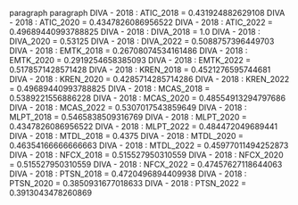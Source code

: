 paragraph
paragraph
DIVA - 2018 : ATIC_2018 = 0.431924882629108
DIVA - 2018 : ATIC_2020 = 0.4347826086956522
DIVA - 2018 : ATIC_2022 = 0.49689440993788825
DIVA - 2018 : DIVA_2018 = 1.0
DIVA - 2018 : DIVA_2020 = 0.53125
DIVA - 2018 : DIVA_2022 = 0.5088757396449703
DIVA - 2018 : EMTK_2018 = 0.26708074534161486
DIVA - 2018 : EMTK_2020 = 0.2919254658385093
DIVA - 2018 : EMTK_2022 = 0.5178571428571428
DIVA - 2018 : KREN_2018 = 0.4521276595744681
DIVA - 2018 : KREN_2020 = 0.4285714285714286
DIVA - 2018 : KREN_2022 = 0.49689440993788825
DIVA - 2018 : MCAS_2018 = 0.5389221556886228
DIVA - 2018 : MCAS_2020 = 0.48554913294797686
DIVA - 2018 : MCAS_2022 = 0.5307017543859649
DIVA - 2018 : MLPT_2018 = 0.5465838509316769
DIVA - 2018 : MLPT_2020 = 0.4347826086956522
DIVA - 2018 : MLPT_2022 = 0.484472049689441
DIVA - 2018 : MTDL_2018 = 0.4375
DIVA - 2018 : MTDL_2020 = 0.46354166666666663
DIVA - 2018 : MTDL_2022 = 0.45977011494252873
DIVA - 2018 : NFCX_2018 = 0.515527950310559
DIVA - 2018 : NFCX_2020 = 0.515527950310559
DIVA - 2018 : NFCX_2022 = 0.47457627118644063
DIVA - 2018 : PTSN_2018 = 0.4720496894409938
DIVA - 2018 : PTSN_2020 = 0.3850931677018633
DIVA - 2018 : PTSN_2022 = 0.3913043478260869
